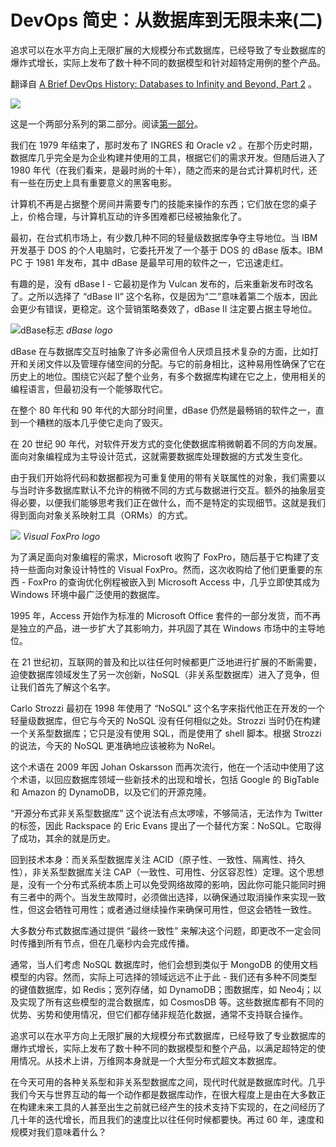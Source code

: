 # DevOps 简史：从数据库到无限未来(二)

追求可以在水平方向上无限扩展的大规模分布式数据库，已经导致了专业数据库的爆炸式增长，实际上发布了数十种不同的数据模型和针对超特定用例的整个产品。

翻译自 [A Brief DevOps History: Databases to Infinity and Beyond, Part 2](https://thenewstack.io/a-brief-devops-history-databases-to-infinity-and-beyond-part-2/) 。

![](https://cdn.thenewstack.io/media/2023/08/0f99f91b-image1.jpg)

这是一个两部分系列的第二部分。阅读[第一部分](http://yylives.cc/2023/08/09/a-brief-devops-history-databases-to-infinity-and-beyond/)。

我们在 1979 年结束了，那时发布了 INGRES 和 Oracle v2 。在那个历史时期，数据库几乎完全是为企业构建并使用的工具，根据它们的需求开发。但随后进入了 1980 年代（在我们看来，是最时尚的十年），随之而来的是台式计算机时代，还有一些在历史上具有重要意义的黑客电影。

计算机不再是占据整个房间并需要专门的技能来操作的东西；它们放在您的桌子上，价格合理，与计算机互动的许多困难都已经被抽象化了。

最初，在台式机市场上，有少数几种不同的轻量级数据库争夺主导地位。当 IBM 开发基于 DOS 的个人电脑时，它委托开发了一个基于 DOS 的 dBase 版本。IBM PC 于 1981 年发布，其中 dBase 是最早可用的软件之一，它迅速走红。

有趣的是，没有 dBase I - 它最初是作为 Vulcan 发布的，后来重新发布时改名了。之所以选择了 “dBase II” 这个名称，仅是因为“二”意味着第二个版本，因此会更少有错误，更稳定。这个营销策略奏效了，dBase II 注定要占据主导地位。

![dBase标志](https://cdn.thenewstack.io/media/2023/08/d49598cc-image2.png)
*dBase logo*

dBase 在与数据库交互时抽象了许多必需但令人厌烦且技术复杂的方面，比如打开和关闭文件以及管理存储空间的分配。与它的前身相比，这种易用性确保了它在历史上的地位。围绕它兴起了整个业务，有多个数据库构建在它之上，使用相关的编程语言，但最初没有一个能够取代它。

在整个 80 年代和 90 年代的大部分时间里，dBase 仍然是最畅销的软件之一，直到一个糟糕的版本几乎使它走向了毁灭。

在 20 世纪 90 年代，对软件开发方式的变化使数据库稍微朝着不同的方向发展。面向对象编程成为主导设计范式，这就需要数据库处理数据的方式发生变化。

由于我们开始将代码和数据都视为可重复使用的带有关联属性的对象，我们需要以与当时许多数据库默认不允许的稍微不同的方式与数据进行交互。额外的抽象层变得必要，以便我们能够思考我们正在做什么，而不是特定的实现细节。这就是我们得到面向对象关系映射工具（ORMs）的方式。

![](https://cdn.thenewstack.io/media/2023/08/d60e2819-image3-300x300.png)
*Visual FoxPro logo*

为了满足面向对象编程的需求，Microsoft 收购了 FoxPro，随后基于它构建了支持一些面向对象设计特性的 Visual FoxPro。然而，这次收购给了他们更重要的东西 - FoxPro 的查询优化例程被嵌入到 Microsoft Access 中，几乎立即使其成为 Windows 环境中最广泛使用的数据库。

1995 年，Access 开始作为标准的 Microsoft Office 套件的一部分发货，而不再是独立的产品，进一步扩大了其影响力，并巩固了其在 Windows 市场中的主导地位。

在 21 世纪初，互联网的普及和比以往任何时候都更广泛地进行扩展的不断需要，迫使数据库领域发生了另一次创新，NoSQL（非关系型数据库）进入了竞争，但让我们首先了解这个名字。

Carlo Strozzi 最初在 1998 年使用了 “NoSQL” 这个名字来指代他正在开发的一个轻量级数据库，但它与今天的 NoSQL 没有任何相似之处。Strozzi 当时仍在构建一个关系型数据库；它只是没有使用 SQL，而是使用了 shell 脚本。根据 Strozzi 的说法，今天的 NoSQL 更准确地应该被称为 NoRel。

这个术语在 2009 年因 Johan Oskarsson 而再次流行，他在一个活动中使用了这个术语，以回应数据库领域一些新技术的出现和增长，包括 Google 的 BigTable 和 Amazon 的 DynamoDB，以及它们的开源克隆。

“开源分布式非关系型数据库” 这个说法有点太啰嗦，不够简洁，无法作为 Twitter 的标签，因此 Rackspace 的 Eric Evans 提出了一个替代方案：NoSQL。它取得了成功，其余的就是历史。

回到技术本身：而关系型数据库关注 ACID（原子性、一致性、隔离性、持久性），非关系型数据库关注 CAP（一致性、可用性、分区容忍性）定理。这个思想是，没有一个分布式系统本质上可以免受网络故障的影响，因此你可能只能同时拥有三者中的两个。当发生故障时，必须做出选择，以确保通过取消操作来实现一致性，但这会牺牲可用性；或者通过继续操作来确保可用性，但这会牺牲一致性。

大多数分布式数据库通过提供 “最终一致性” 来解决这个问题，即更改不一定会同时传播到所有节点，但在几毫秒内会完成传播。

通常，当人们考虑 NoSQL 数据库时，他们会想到类似于 MongoDB 的使用文档模型的内容。然而，实际上可选择的领域远远不止于此 - 我们还有多种不同类型的键值数据库，如 Redis；宽列存储，如 DynamoDB；图数据库，如 Neo4j；以及实现了所有这些模型的混合数据库，如 CosmosDB 等。这些数据库都有不同的优势、劣势和使用情况，但它们都存储非规范化数据，通常不支持联合操作。

追求可以在水平方向上无限扩展的大规模分布式数据库，已经导致了专业数据库的爆炸式增长，实际上发布了数十种不同的数据模型和整个产品，以满足超特定的使用情况。从技术上讲，万维网本身就是一个大型分布式超文本数据库。

在今天可用的各种关系型和非关系型数据库之间，现代时代就是数据库时代。几乎我们今天与世界互动的每一个动作都是数据库动作，在很大程度上是由在大多数正在构建未来工具的人甚至出生之前就已经产生的技术支持下实现的，在之间经历了几十年的迭代增长，而且我们的速度比以往任何时候都要快。再过 60 年，速度和规模对我们意味着什么？
